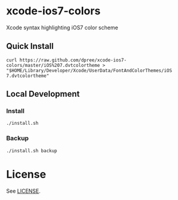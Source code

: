 # xcode-ios7-colors

Xcode syntax highlighting iOS7 color scheme

## Quick Install

    curl https://raw.github.com/dpree/xcode-ios7-colors/master/iOS%207.dvtcolortheme > "$HOME/Library/Developer/Xcode/UserData/FontAndColorThemes/iOS 7.dvtcolortheme"

## Local Development

### Install

    ./install.sh

### Backup

    ./install.sh backup

# License

See [LICENSE](LICENSE.txt).
